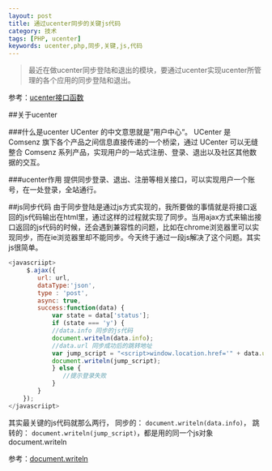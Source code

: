```yaml
---
layout: post
title: 通过ucenter同步的关键js代码
category: 技术
tags: [PHP, ucenter]
keywords: ucenter,php,同步,关键,js,代码
---
```



> 最近在做ucenter同步登陆和退出的模块，要通过ucenter实现ucenter所管理的各个应用的同步登陆和退出。

参考：[ucenter接口函数](http://faq.comsenz.com/library/UCenter/interface/interface_user.htm)

##关于ucenter

###什么是ucenter
UCenter 的中文意思就是”用户中心“。 UCenter 是 Comsenz 旗下各个产品之间信息直接传递的一个桥梁，通过 UCenter 可以无缝整合 Comsenz 系列产品，实现用户的一站式注册、登录、退出以及社区其他数据的交互。

###ucenter作用
提供同步登录、退出、注册等相关接口，可以实现用户一个账号，在一处登录，全站通行。

##js同步代码
由于同步登陆是通过js方式实现的，我所要做的事情就是将接口返回的js代码输出在html里，通过这样的过程就实现了同步。当用ajax方式来输出接口返回的js代码的时候，还会遇到兼容性的问题，比如在chrome浏览器里可以实现同步，而在ie浏览器里却不能同步。今天终于通过一段js解决了这个问题。其实js很简单。

```javascript
<javascriipt>
     $.ajax({
        url: url,
        dataType:'json',
        type : 'post',
        async: true,
        success:function(data) {
            var state = data['status'];
            if (state === 'y') {
            //data.info 同步的js代码
            document.writeln(data.info);
            //data.url 同步成功后的跳转地址
            var jump_script = "<script>window.location.href='" + data.url + "'<\/script>";
            document.writeln(jump_script);
            } else {
               //提示登录失败
            }
        }
    });
</javascriipt>
```

其实最关键的js代码就那么两行， 同步的：  ```document.writeln(data.info)```， 跳转的： ```document.writeln(jump_script)```，都是用的同一个js对象 document.writeln

参考：[document.writeln](https://developer.mozilla.org/zh-CN/docs/Web/API/document.writeln#Parameters)
